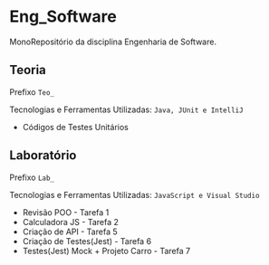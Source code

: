 # Eng_Software

MonoRepositório da disciplina Engenharia de Software.

## Teoria

Prefixo `Teo_`

Tecnologias e Ferramentas Utilizadas: `Java, JUnit e IntelliJ`

- Códigos de Testes Unitários

## Laboratório

Prefixo `Lab_`

Tecnologias e Ferramentas Utilizadas: `JavaScript e Visual Studio`

- Revisão POO - Tarefa 1
- Calculadora JS - Tarefa 2
- Criação de API - Tarefa 5
- Criação de Testes(Jest) - Tarefa 6
- Testes(Jest) Mock + Projeto Carro - Tarefa 7
